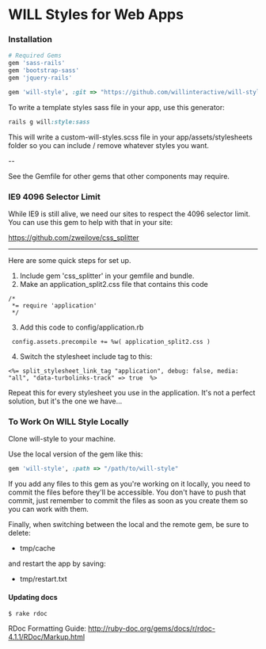 # WILL Styles for Web Apps


### Installation

```ruby
# Required Gems
gem 'sass-rails'
gem 'bootstrap-sass'
gem 'jquery-rails'

gem 'will-style', :git => "https://github.com/willinteractive/will-style"
```

To write a template styles sass file in your app, use this generator:

```ruby
rails g will:style:sass
```

This will write a custom-will-styles.scss file in your app/assets/stylesheets folder so you can include / remove whatever styles you want.

--

See the Gemfile for other gems that other components may require.

### IE9 4096 Selector Limit

While IE9 is still alive, we need our sites to respect the 4096 selector limit. You can use this gem to help with that in your site:

https://github.com/zweilove/css_splitter

----------------------------------------

Here are some quick steps for set up.

1. Include gem 'css_splitter' in your gemfile and bundle.
2. Make an application_split2.css file that contains this code

```
/*
 *= require 'application'
 */

```

3. Add this code to config/application.rb

```
 config.assets.precompile += %w( application_split2.css )
 ```

4. Switch the stylesheet include tag to this:

```
<%= split_stylesheet_link_tag "application", debug: false, media: "all", "data-turbolinks-track" => true  %>
```

Repeat this for every stylesheet you use in the application. It's not a perfect solution, but it's the one we have...

### To Work On WILL Style Locally

Clone will-style to your machine.

Use the local version of the gem like this:

```ruby
gem 'will-style', :path => "/path/to/will-style"
```

If you add any files to this gem as you're working on it locally, you need to commit the files before they'll be accessible. You don't have to push that commit, just remember to commit the files as soon as you create them so you can work with them.

Finally, when switching between the local and the remote gem, be sure to delete:

* tmp/cache

and restart the app by saving:

* tmp/restart.txt


#### Updating docs

```
$ rake rdoc
```

RDoc Formatting Guide: http://ruby-doc.org/gems/docs/r/rdoc-4.1.1/RDoc/Markup.html
